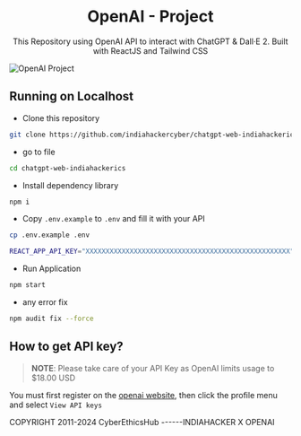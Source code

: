 <h1 align="center">OpenAI - Project</h1>
<p align="center">This Repository using OpenAI API to interact with ChatGPT & Dall·E 2. Built with ReactJS and Tailwind CSS</p>

<img src="https://user-images.githubusercontent.com/64394320/210140604-04dd93f5-f9c5-4f1a-87b6-ccdc5b7c9002.png" alt="OpenAI Project">


## Running on Localhost

- Clone this repository

```bash
git clone https://github.com/indiahackercyber/chatgpt-web-indiahackerics.git
```
- go to file 
```bash
cd chatgpt-web-indiahackerics
```

- Install dependency library

```bash
npm i
```

- Copy `.env.example` to `.env` and fill it with your API

```bash
cp .env.example .env
```

```bash
REACT_APP_API_KEY="XXXXXXXXXXXXXXXXXXXXXXXXXXXXXXXXXXXXXXXXXXXXXXXXXXX"
```

- Run Application

```bash
npm start
```
- any error fix 

```bash
npm audit fix --force
```


## How to get API key?

> **NOTE**: Please take care of your API Key as OpenAI limits usage to $18.00 USD

You must first register on the [openai website](https://beta.openai.com/), then click the profile menu and select `View API keys`



COPYRIGHT 2011-2024 CyberEthicsHub ------INDIAHACKER X OPENAI 

